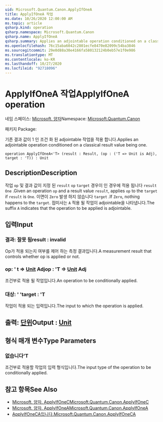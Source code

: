 ```yaml
---
uid: Microsoft.Quantum.Canon.ApplyIfOneA
title: ApplyIfOneA 작업
ms.date: 10/26/2020 12:00:00 AM
ms.topic: article
qsharp.kind: operation
qsharp.namespace: Microsoft.Quantum.Canon
qsharp.name: ApplyIfOneA
qsharp.summary: Applies an adjointable operation conditioned on a classical result value being one.
ms.openlocfilehash: 76c15aba6042c2801ecfe8470e82099c54ba3846
ms.sourcegitcommit: 29e0d88a30e4166fa580132124b0eb57e1f0e986
ms.translationtype: MT
ms.contentlocale: ko-KR
ms.lasthandoff: 10/27/2020
ms.locfileid: "92718096"
---
```

# <a name="applyifonea-operation"></a><span data-ttu-id="fc2fe-102">ApplyIfOneA 작업</span><span class="sxs-lookup"><span data-stu-id="fc2fe-102">ApplyIfOneA operation</span></span>

<span data-ttu-id="fc2fe-103">네임 스페이스: [Microsoft. 양자](xref:Microsoft.Quantum.Canon)</span><span class="sxs-lookup"><span data-stu-id="fc2fe-103">Namespace: [Microsoft.Quantum.Canon](xref:Microsoft.Quantum.Canon)</span></span>

<span data-ttu-id="fc2fe-104">패키지 [](https://nuget.org/packages/)</span><span class="sxs-lookup"><span data-stu-id="fc2fe-104">Package: [](https://nuget.org/packages/)</span></span>


<span data-ttu-id="fc2fe-105">기존 결과 값이 1 인 조건 화 된 adjointable 작업을 적용 합니다.</span><span class="sxs-lookup"><span data-stu-id="fc2fe-105">Applies an adjointable operation conditioned on a classical result value being one.</span></span>

```qsharp
operation ApplyIfOneA<'T> (result : Result, (op : ('T => Unit is Adj), target : 'T)) : Unit
```


## <a name="description"></a><span data-ttu-id="fc2fe-106">Description</span><span class="sxs-lookup"><span data-stu-id="fc2fe-106">Description</span></span>

<span data-ttu-id="fc2fe-107">작업 `op` 및 결과 값이 지정 된 `result` `op` `target` 경우이 인 경우에 적용 됩니다 `result` `One` .</span><span class="sxs-lookup"><span data-stu-id="fc2fe-107">Given an operation `op` and a result value `result`, applies `op` to the `target` if `result` is `One`.</span></span> <span data-ttu-id="fc2fe-108">이면이 `Zero` 발생 하지 않습니다 `target` .</span><span class="sxs-lookup"><span data-stu-id="fc2fe-108">If `Zero`, nothing happens to the `target`.</span></span>
<span data-ttu-id="fc2fe-109">접미사는 `A` 적용 될 작업이 adjointable을 나타냅니다.</span><span class="sxs-lookup"><span data-stu-id="fc2fe-109">The suffix `A` indicates that the operation to be applied is adjointable.</span></span>

## <a name="input"></a><span data-ttu-id="fc2fe-110">입력</span><span class="sxs-lookup"><span data-stu-id="fc2fe-110">Input</span></span>

### <a name="result--__invalidresult__"></a><span data-ttu-id="fc2fe-111">결과: __잘못 <Result> 됨__</span><span class="sxs-lookup"><span data-stu-id="fc2fe-111">result : __invalid<Result>__</span></span>

<span data-ttu-id="fc2fe-112">Op가 적용 되는지 여부를 제어 하는 측정 결과입니다.</span><span class="sxs-lookup"><span data-stu-id="fc2fe-112">A measurement result that controls whether op is applied or not.</span></span>


### <a name="op--t--unit-adj"></a><span data-ttu-id="fc2fe-113">op: ' t => [Unit](xref:microsoft.quantum.lang-ref.unit) Adj</span><span class="sxs-lookup"><span data-stu-id="fc2fe-113">op : 'T => [Unit](xref:microsoft.quantum.lang-ref.unit) Adj</span></span>

<span data-ttu-id="fc2fe-114">조건부로 적용 될 작업입니다.</span><span class="sxs-lookup"><span data-stu-id="fc2fe-114">An operation to be conditionally applied.</span></span>


### <a name="target--t"></a><span data-ttu-id="fc2fe-115">대상: ' '</span><span class="sxs-lookup"><span data-stu-id="fc2fe-115">target : 'T</span></span>

<span data-ttu-id="fc2fe-116">작업이 적용 되는 입력입니다.</span><span class="sxs-lookup"><span data-stu-id="fc2fe-116">The input to which the operation is applied.</span></span>



## <a name="output--unit"></a><span data-ttu-id="fc2fe-117">출력: [단위](xref:microsoft.quantum.lang-ref.unit)</span><span class="sxs-lookup"><span data-stu-id="fc2fe-117">Output : [Unit](xref:microsoft.quantum.lang-ref.unit)</span></span>



## <a name="type-parameters"></a><span data-ttu-id="fc2fe-118">형식 매개 변수</span><span class="sxs-lookup"><span data-stu-id="fc2fe-118">Type Parameters</span></span>

### <a name="t"></a><span data-ttu-id="fc2fe-119">없습니다</span><span class="sxs-lookup"><span data-stu-id="fc2fe-119">'T</span></span>

<span data-ttu-id="fc2fe-120">조건부로 적용할 작업의 입력 형식입니다.</span><span class="sxs-lookup"><span data-stu-id="fc2fe-120">The input type of the operation to be conditionally applied.</span></span>

## <a name="see-also"></a><span data-ttu-id="fc2fe-121">참고 항목</span><span class="sxs-lookup"><span data-stu-id="fc2fe-121">See Also</span></span>

- [<span data-ttu-id="fc2fe-122">Microsoft. 양자. ApplyIfOneC</span><span class="sxs-lookup"><span data-stu-id="fc2fe-122">Microsoft.Quantum.Canon.ApplyIfOneC</span></span>](xref:Microsoft.Quantum.Canon.ApplyIfOneC)
- [<span data-ttu-id="fc2fe-123">Microsoft. 양자. ApplyIfOneA</span><span class="sxs-lookup"><span data-stu-id="fc2fe-123">Microsoft.Quantum.Canon.ApplyIfOneA</span></span>](xref:Microsoft.Quantum.Canon.ApplyIfOneA)
- [<span data-ttu-id="fc2fe-124">ApplyIfOneCA입니다.</span><span class="sxs-lookup"><span data-stu-id="fc2fe-124">Microsoft.Quantum.Canon.ApplyIfOneCA</span></span>](xref:Microsoft.Quantum.Canon.ApplyIfOneCA)